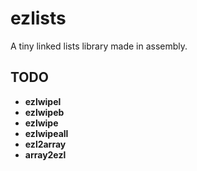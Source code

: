 # ezlists
A tiny linked lists library made in assembly.

## TODO
+ **ezlwipel**
+ **ezlwipeb**
+ **ezlwipe**
+ **ezlwipeall**
+ **ezl2array**
+ **array2ezl**
